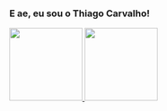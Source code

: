 ### E ae, eu sou o Thiago Carvalho!

<div>
  <a href="https://giuthub.com/thiagcarvalho">
  <img height="130em" src="https://github-readme-stats.vercel.app/api?username=thiagcarvalho&show_icons=true&theme=github_dark&include_all_commits=true&count_private=true"/>
  <img height="130em" src="https://github-readme-stats.vercel.app/api/top-langs/?username=thiagcarvalho&layout=compact&langs_count=16&theme=github_dark"/>
<div>
